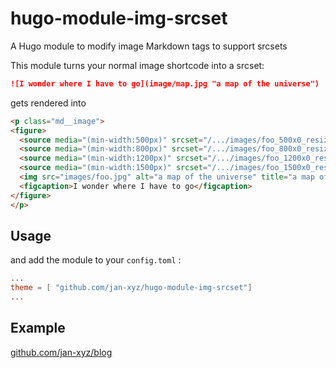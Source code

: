 # hugo-module-img-srcset
A Hugo module to modify image Markdown tags to support srcsets

This module turns your normal image shortcode into a srcset:

```markdown
![I wonder where I have to go](image/map.jpg "a map of the universe")
```
gets rendered into

```html
<p class="md__image">
<figure>
  <source media="(min-width:500px)" srcset="/.../images/foo_500x0_resize_q75_box.jpg">
  <source media="(min-width:800px)" srcset="/.../images/foo_800x0_resize_q75_box.jpg">
  <source media="(min-width:1200px)" srcset="/.../images/foo_1200x0_resize_q75_box.jpg">
  <source media="(min-width:1500px)" srcset="/.../images/foo_1500x0_resize_q75_box.jpg">
  <img src="images/foo.jpg" alt="a map of the universe" title="a map of the universe" style="width:auto;">
  <figcaption>I wonder where I have to go</figcaption>
</figure>
</p>
```

## Usage

and add the module to your `config.toml` :
```toml
...
theme = [ "github.com/jan-xyz/hugo-module-img-srcset"]
...
```

## Example

[github.com/jan-xyz/blog](github.com/jan-xyz/blog)
